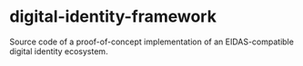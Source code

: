 # digital-identity-framework
Source code of a proof-of-concept implementation of an EIDAS-compatible digital identity ecosystem.

